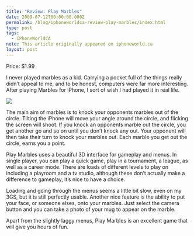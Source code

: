 ```yaml
---
title: "Review: Play Marbles"
date: 2009-07-12T00:00:00.000Z
permalink: /blog/iphoneworldca-review-play-marbles/index.html
type: post
tags:
  - iPhoneWorldCA
note: This article originally appeared on iphoneworld.ca
layout: post
---
```


Price: $1.99

I never played marbles as a kid. Carrying a pocket full of the things really didn’t appeal to me, and to be honest, computers were far more interesting. After playing Marbles for iPhone, I sort of wish I had played it in real life.

![](https://rknightuk.s3.amazonaws.com/site/iphoneworldca/marbles-1.png)

The main aim of marbles is to knock your opponents marbles out of the circle. Tilting the iPhone will move your angle around the circle, and flicking the screen will shoot. If you knock an opponents marble out the circle, you get another go and so on until you don’t knock any out. Your opponent will then take their turn to knock your marbles out. Each marble you get out the circle, earns you a point.

Play Marbles uses a beautiful 3D interface for gameplay and menus. In single player, you can play a quick game, play in a tournament, a league, as well as a career mode. There are loads of different levels to play on including a playroom and a tv studio, although these don’t actually make a difference to gameplay, it’s nice to have a choice.

Loading and going through the menus seems a little bit slow, even on my 3GS, but it is still perfectly usable. Another nice feature is the ability to put your face, or someone elses, onto your marbles. Just select the camera button and you can take a photo of your mug to appear on the marble.

Apart from the slightly laggy menus, Play Marbles is an excellent game that will give you hours of fun.